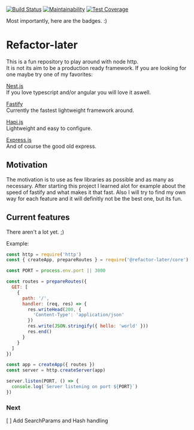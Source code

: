 [![Build Status](https://travis-ci.com/marcklei/refactor-later.svg?branch=master)](https://travis-ci.com/marcklei/refactor-later)
[![Maintainability](https://api.codeclimate.com/v1/badges/4ca9acecbe97cf744377/maintainability)](https://codeclimate.com/github/marcklei/refactor-later/maintainability)
[![Test Coverage](https://api.codeclimate.com/v1/badges/4ca9acecbe97cf744377/test_coverage)](https://codeclimate.com/github/marcklei/refactor-later/test_coverage)

Most importantly, here are the badges. :)

# Refactor-later

This is a fun repository to play around with node http.  
It is not its aim to be a production ready framework. If you are looking for one maybe try one of my favorites:

[Nest.js](https://nestjs.com/)  
If you love typescript and/or angular you will love it aswell.

[Fastify](https://www.fastify.io/)  
Currently the fastest lightweight framework around.

[Hapi.js](https://hapijs.com/)  
Lightweight and easy to configure.

[Express.js](http://expressjs.com/)  
And of course the good old express.

## Motivation
The motivation is to use as few libraries as possible and as many as necessary. After starting this project I learned alot for example about the speed of fastify and what makes it that fast. Also I will try to find my own way for each feature and it will definitly not be the best one, but its fun.

## Current features
There aren't a lot yet. ;)

Example:

```javascript
const http = require('http')
const { createApp, prepareRoutes } = require('@refactor-later/core')

const PORT = process.env.port || 3000

const routes = prepareRoutes({
  GET: [
    {
      path: '/',
      handler: (req, res) => {
        res.writeHead(200, {
          'Content-Type': 'application/json'
        })
        res.write(JSON.stringify({ hello: 'world' }))
        res.end()
      }
    }
  ]
})

const app = createApp({ routes })
const server = http.createServer(app)

server.listen(PORT, () => {
  console.log(`Server listening on port ${PORT}`)
})
```

### Next

[ ] Add SearchParams and Hash handling